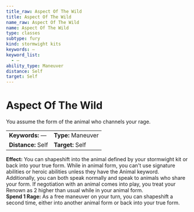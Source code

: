 ```yaml
---
title_raw: Aspect Of The Wild
title: Aspect Of The Wild
name_raw: Aspect Of The Wild
name: Aspect Of The Wild
type: classes
subtype: fury
kind: stormwight kits
keywords: —
keyword_list:
  - —
ability_type: Maneuver
distance: Self
target: Self
---
```


# Aspect Of The Wild

You assume the form of the animal who channels your rage.

|                    |                    |
| :----------------- | :----------------- |
| **Keywords:** —    | **Type:** Maneuver |
| **Distance:** Self | **Target:** Self   |

**Effect:** You can shapeshift into the animal defined by your stormwight kit or back into your true form. While in animal form, you can't use signature abilities or heroic abilities unless they have the Animal keyword. Additionally, you can both speak normally and speak to animals who share your form. If negotiation with an animal comes into play, you treat your Renown as 2 higher than usual while in your animal form.\
**Spend 1 Rage:** As a free maneuver on your turn, you can shapeshift a second time, either into another animal form or back into your true form.

